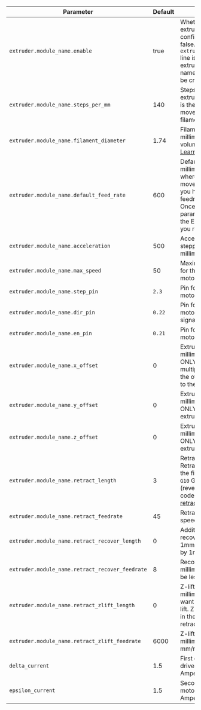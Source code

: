 
| Parameter | Default | Description |
| --------- | ------- | ----------- |
| `extruder.module_name.enable` | true | Whether to activate the extruder module at all. All configuration is ignored if false. Each time an `extruder.module_name.enable` line is encountered, an extruder module with the name «module_name» will be created. |
| `extruder.module_name.steps_per_mm` | 140 | Steps/millimetre for the extruder stepper motor. This is the number of steps to move one millimetre of filament. [Learn more](extruder.md#steps_per_millimeter) |
| `extruder.module_name.filament_diameter` | 1.74 | Filament diameter, in millimetres, used for volumetric extrusion control. [Learn more](extruder.md#filament-diameter) |
| `extruder.module_name.default_feed_rate` | 600 | Default rate in millimetres/minute for moves where only the extruder moves. This is only used if you have never provided a feedrate via the `F` parameter. Once you specify a `F` parameter, it will be used as the Extruder feed rate until you reset the board. |
| `extruder.module_name.acceleration` | 500 | Acceleration for the extruder stepper motor, in millimetres/second/second |
| `extruder.module_name.max_speed` | 50 | Maximum allowable speed for the extruder stepper motor, in millimetres/second |
| `extruder.module_name.step_pin` | `2.3` | Pin for extruder stepper motor driver's step signal |
| `extruder.module_name.dir_pin` | `0.22` | Pin for extruder stepper motor driver's direction signal |
| `extruder.module_name.en_pin` | `0.21` | Pin for extruder stepper motor driver's enable signal |
| `extruder.module_name.x_offset` | 0 | Extruder offset from origin in millimetres for the X axis. ONLY used when you have multiple extruders to specify the offset from each extruder to the first one. |
| `extruder.module_name.y_offset` | 0 | Extruder offset from origin in millimetres for the Y axis. ONLY used for multiple extruders |
| `extruder.module_name.z_offset` | 0 | Extruder offset from origin in millimetres for the Z axis. ONLY used for multiple extruders |
| `extruder.module_name.retract_length` | 3 | Retract length in millimetres. Retract is a retractation of the filament called using the `G10` G-code. It is recovered (reverted) using the `G11` G-code. [Learn more about retractation](extruder.md#retract) |
| `extruder.module_name.retract_feedrate` | 45 | Retract feed-rate (filament speed) in millimetres/second |
| `extruder.module_name.retract_recover_length` | 0 | Additional length when recovering (if you retract by 1mm, you will be recovering by 1mm plus this value) |
| `extruder.module_name.retract_recover_feedrate` | 8 | Recovery feed-rate in millimetres/second (should be less than retract feedrate) |
| `extruder.module_name.retract_zlift_length` | 0 | Z-lift on retract in millimeters, set to `0` if you want to disable retraction Z-lift. Z-lift is a small increase in the Z axis position when retracting. |
| `extruder.module_name.retract_zlift_feedrate` | 6000 | Z-lift feed-rate in millimetres/minute (Note: mm/min NOT mm/sec) |
| `delta_current` | 1.5 | First extruder stepper motor driver (M4) current in Amperes |
| `epsilon_current` | 1.5 | Second extruder stepper motor driver (M5) current in Amperes |
